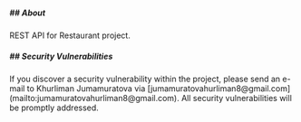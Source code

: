 <h5>## About</h5>

<p>REST API for Restaurant project.</p>

<h5>## Security Vulnerabilities</h5>

<p>If you discover a security vulnerability within the project, please send an e-mail to Khurliman Jumamuratova via [jumamuratovahurliman8@gmail.com](mailto:jumamuratovahurliman8@gmail.com). All security vulnerabilities will be promptly addressed.</p>

 
 
